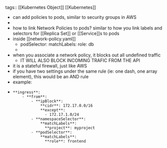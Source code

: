 tags:: [[Kubernetes Object]] [[Kubernetes]]

- can add policies to pods, similar to security groups in AWS
-
- how to link Network Policies to pods? 
  similar to how you link labels and selectors for [[Replica Set]] or [[Service]]s to pods
- inside [[network-policy.yaml]]
	- podSelector:
	      matchLabels:
	          role: db
	-
- when you associate a network policy, it blocks out all undefined traffic
	- IT WILL ALSO BLOCK INCOMING TRAFIC FROM THE API
- it is a stateful firewall, just like AWS
- if you have two settings under the same rule (ie: one dash, one array element), this would be an AND rule
- example:
- ```
  **ingress**:
      - **from**:
          - **ipBlock**:
              **cidr**: 172.17.0.0/16
              **except**:
                - 172.17.1.0/24
          - **namespaceSelector**:
              **matchLabels**:
                **project**: myproject
          - **podSelector**:
              **matchLabels**:
                **role**: frontend
  ```